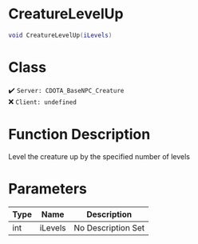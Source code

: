 # CreatureLevelUp
```lua
void CreatureLevelUp(iLevels)
```
# Class
✔️ `Server: CDOTA_BaseNPC_Creature`  
❌ `Client: undefined`  

# Function Description
Level the creature up by the specified number of levels
# Parameters
Type|Name|Description
--|--|--
int|iLevels|No Description Set
